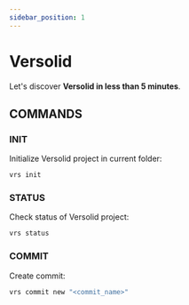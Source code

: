 ```yaml
---
sidebar_position: 1
---
```


# Versolid

Let's discover **Versolid in less than 5 minutes**.

## COMMANDS

### INIT
Initialize Versolid project in current folder: 
```bash
vrs init
```

### STATUS
Check status of Versolid project:
```bash
vrs status
```

### COMMIT
Create commit:
```bash
vrs commit new "<commit_name>"
```